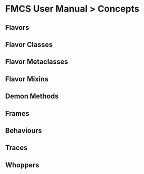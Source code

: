 # FMCS User Manual > Concepts

## Flavors

## Flavor Classes

## Flavor Metaclasses

## Flavor Mixins

## Demon Methods

## Frames

## Behaviours

## Traces

## Whoppers
